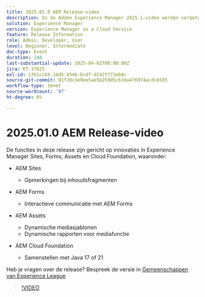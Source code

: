 ```yaml
---
title: 2025.01.0 AEM Release-video
description: In de Adobe Experience Manager 2025.1-video worden verbeteringen in inhoudsfragmenten, formulieren en elementen gemarkeerd, zoals dynamische media, samenwerkingsgereedschappen en Java 21-ondersteuning.
solution: Experience Manager
version: Experience Manager as a Cloud Service
feature: Release Information
role: Admin, Developer, User
level: Beginner, Intermediate
doc-type: Event
duration: 248
last-substantial-update: 2025-04-02T00:00:00Z
jira: KT-17625
exl-id: 1391ccb9-24d5-454b-bcdf-d242ff73eb8c
source-git-commit: 91f20c3e9ee5ae5b259d5cb3da476974acdc6585
workflow-type: tm+mt
source-wordcount: '97'
ht-degree: 6%

---
```


# 2025.01.0 AEM Release-video

De functies in deze release zijn gericht op innovaties in Experience Manager Sites, Forms, Assets en Cloud Foundation, waaronder:

* AEM Sites
   * Opmerkingen bij inhoudsfragmenten

* AEM Forms
   * Interactieve communicatie met AEM Forms

* AEM Assets
   * Dynamische mediasjablonen
   * Dynamische rapporten voor mediafunctie

* AEM Cloud Foundation
   * Samenstellen met Java 17 of 21

Heb je vragen over de release?  Bespreek de versie in [ Gemeenschappen van Experience League ](https://adobe.ly/4l2AibQ)

>[!VIDEO](https://video.tv.adobe.com/v/3456080/?learn=on&enablevpops&captions=dut)
